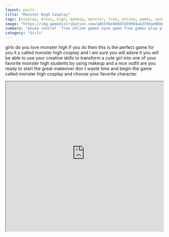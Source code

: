 ```yaml
---
layout: posts
title: "Monster High Cosplay"
tags: [cosplay, dress, high, makeup, monster, free, online, games, oyna, game, free, games, play, play, games]
image: "https://img.gamedistribution.com/a655fbe4b8d7439994aa37ddad80de56.jpg"
summary: "mouse control  free online games oyna game free games play play games"
category: "Girls"
---
```


girls do you love monster high if you do then this is the perfect game for you it s called monster high cosplay and i am sure you will adore it you will be able to use your creative skills to transform a cute girl into one of your favorite monster high students by using makeup and a nice outfit are you ready to start the great makeover don t waste time and begin the game called monster high cosplay and choose your favorite character

<iframe width="100%" height="480px;" src="https://flash.gamedistribution.com?game=a655fbe4b8d7439994aa37ddad80de56"></iframe>